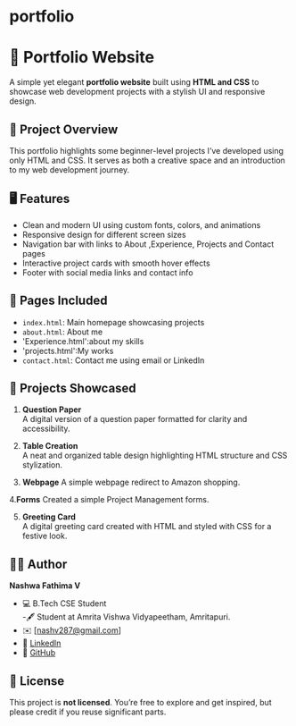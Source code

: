 # portfolio

# 🌟 Portfolio Website

A simple yet elegant **portfolio website** built using **HTML and CSS** to showcase web development projects with a stylish UI and responsive design.



## 📁 Project Overview

This portfolio highlights some beginner-level projects I’ve developed using only HTML and CSS. It serves as both a creative space and an introduction to my web development journey.



## 🖥️ Features

- Clean and modern UI using custom fonts, colors, and animations  
- Responsive design for different screen sizes  
- Navigation bar with links to About ,Experience, Projects and Contact  pages  
- Interactive project cards with smooth hover effects  
- Footer with social media links and contact info



## 📂 Pages Included

- `index.html`: Main homepage showcasing projects  
- `about.html`: About me
- 'Experience.html':about my skills
- 'projects.html':My works
- `contact.html`: Contact me using email or LinkedIn



## 💼 Projects Showcased

1. **Question Paper**  
   A digital version of a question paper formatted for clarity and accessibility.

2. **Table Creation**  
   A neat and organized table design highlighting HTML structure and CSS stylization.

3. **Webpage**
   A simple webpage redirect to Amazon shopping.

4.**Forms**
   Created a simple Project Management forms.

5. **Greeting Card**  
   A digital greeting card created with HTML and styled with CSS for a festive look.



## 👩‍💻 Author

**Nashwa Fathima V**  
- 💻 B.Tech CSE Student  
-🖋️  Student at Amrita Vishwa Vidyapeetham, Amritapuri.
- ✉️ [nashv287@gmail.com]
 - 🔗 [LinkedIn](https://www.linkedin.com/in/ananthanarayan-a-83a168335/?utm_source=share&utm_campaign=share_via&utm_content=profile&utm_medium=android_app)  
- 🐙 [GitHub](https://github.com/ananthan2203)  



## 📜 License

This project is **not licensed**. You’re free to explore and get inspired, but please credit if you reuse significant parts.
